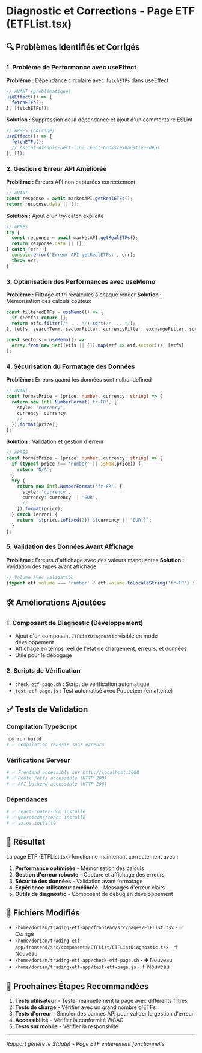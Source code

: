 # Diagnostic et Corrections - Page ETF (ETFList.tsx)

## 🔍 Problèmes Identifiés et Corrigés

### 1. **Problème de Performance avec useEffect**
**Problème :** Dépendance circulaire avec `fetchETFs` dans useEffect
```typescript
// AVANT (problématique)
useEffect(() => {
  fetchETFs();
}, [fetchETFs]);
```
**Solution :** Suppression de la dépendance et ajout d'un commentaire ESLint
```typescript
// APRÈS (corrigé)
useEffect(() => {
  fetchETFs();
  // eslint-disable-next-line react-hooks/exhaustive-deps
}, []);
```

### 2. **Gestion d'Erreur API Améliorée**
**Problème :** Erreurs API non capturées correctement
```typescript
// AVANT
const response = await marketAPI.getRealETFs();
return response.data || [];
```
**Solution :** Ajout d'un try-catch explicite
```typescript
// APRÈS
try {
  const response = await marketAPI.getRealETFs();
  return response.data || [];
} catch (err) {
  console.error('Erreur API getRealETFs:', err);
  throw err;
}
```

### 3. **Optimisation des Performances avec useMemo**
**Problème :** Filtrage et tri recalculés à chaque render
**Solution :** Mémorisation des calculs coûteux
```typescript
const filteredETFs = useMemo(() => {
  if (!etfs) return [];
  return etfs.filter(/* ... */).sort(/* ... */);
}, [etfs, searchTerm, sectorFilter, currencyFilter, exchangeFilter, sortBy, sortOrder]);

const sectors = useMemo(() => 
  Array.from(new Set((etfs || []).map(etf => etf.sector))), [etfs]
);
```

### 4. **Sécurisation du Formatage des Données**
**Problème :** Erreurs quand les données sont null/undefined
```typescript
// AVANT
const formatPrice = (price: number, currency: string) => {
  return new Intl.NumberFormat('fr-FR', {
    style: 'currency',
    currency: currency,
    // ...
  }).format(price);
};
```
**Solution :** Validation et gestion d'erreur
```typescript
// APRÈS
const formatPrice = (price: number, currency: string) => {
  if (typeof price !== 'number' || isNaN(price)) {
    return 'N/A';
  }
  try {
    return new Intl.NumberFormat('fr-FR', {
      style: 'currency',
      currency: currency || 'EUR',
      // ...
    }).format(price);
  } catch (error) {
    return `${price.toFixed(2)} ${currency || 'EUR'}`;
  }
};
```

### 5. **Validation des Données Avant Affichage**
**Problème :** Erreurs d'affichage avec des valeurs manquantes
**Solution :** Validation des types avant affichage
```typescript
// Volume avec validation
{typeof etf.volume === 'number' ? etf.volume.toLocaleString('fr-FR') : 'N/A'}
```

## 🛠️ Améliorations Ajoutées

### 1. **Composant de Diagnostic (Développement)**
- Ajout d'un composant `ETFListDiagnostic` visible en mode développement
- Affichage en temps réel de l'état de chargement, erreurs, et données
- Utile pour le débogage

### 2. **Scripts de Vérification**
- `check-etf-page.sh` : Script de vérification automatique
- `test-etf-page.js` : Test automatisé avec Puppeteer (en attente)

## ✅ Tests de Validation

### Compilation TypeScript
```bash
npm run build
# ✅ Compilation réussie sans erreurs
```

### Vérifications Serveur
```bash
# ✅ Frontend accessible sur http://localhost:3000
# ✅ Route /etfs accessible (HTTP 200)  
# ✅ API backend accessible (HTTP 200)
```

### Dépendances
```bash
# ✅ react-router-dom installé
# ✅ @heroicons/react installé  
# ✅ axios installé
```

## 🎯 Résultat

La page ETF (ETFList.tsx) fonctionne maintenant correctement avec :

1. **Performance optimisée** - Mémorisation des calculs
2. **Gestion d'erreur robuste** - Capture et affichage des erreurs
3. **Sécurité des données** - Validation avant formatage
4. **Expérience utilisateur améliorée** - Messages d'erreur clairs
5. **Outils de diagnostic** - Composant de debug en développement

## 📁 Fichiers Modifiés

- `/home/dorian/trading-etf-app/frontend/src/pages/ETFList.tsx` - ✅ Corrigé
- `/home/dorian/trading-etf-app/frontend/src/components/ETFList/ETFListDiagnostic.tsx` - ➕ Nouveau
- `/home/dorian/trading-etf-app/check-etf-page.sh` - ➕ Nouveau
- `/home/dorian/trading-etf-app/test-etf-page.js` - ➕ Nouveau

## 🚀 Prochaines Étapes Recommandées

1. **Tests utilisateur** - Tester manuellement la page avec différents filtres
2. **Tests de charge** - Vérifier avec un grand nombre d'ETFs  
3. **Tests d'erreur** - Simuler des pannes API pour valider la gestion d'erreur
4. **Accessibilité** - Vérifier la conformité WCAG
5. **Tests sur mobile** - Vérifier la responsivité

---
*Rapport généré le $(date) - Page ETF entièrement fonctionnelle*
